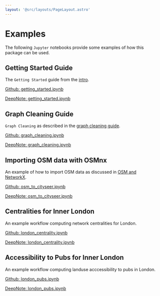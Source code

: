 ```yaml
---
layout: '@src/layouts/PageLayout.astro'
---
```


# Examples

The following `Jupyter` notebooks provide some examples of how this package can be used.

## Getting Started Guide

The `Getting Started` guide from the [intro](/intro/).

<a href="https://github.com/benchmark-urbanism/cityseer-api/blob/master/demos/getting_started.ipynb" target="_blank">Github: getting_started.ipynb</a>

<a href="https://deepnote.com/workspace/songololo-4544-47b7f08c-5906-4987-9baf-57953c61b181/project/cityseer-api-e5ee5163-2d5e-419f-9070-0b785706bfce/%2Fcityseer-api%2Fdemos%2Fgetting_started.ipynb" target="_blank">DeepNote: getting_started.ipynb</a>

## Graph Cleaning Guide

`Graph Cleaning` as described in the [graph cleaning guide](/guide#graph-cleaning).

<a href="https://github.com/benchmark-urbanism/cityseer-api/blob/master/demos/graph_cleaning.ipynb" target="_blank">Github: graph_cleaning.ipynb</a>

<a href="https://deepnote.com/workspace/songololo-4544-47b7f08c-5906-4987-9baf-57953c61b181/project/cityseer-api-e5ee5163-2d5e-419f-9070-0b785706bfce/%2Fcityseer-api%2Fdemos%2Fgraph_cleaning.ipynb" target="_blank">DeepNote: graph_cleaning.ipynb</a>

## Importing OSM data with OSMnx

An example of how to import OSM data as discussed in [OSM and NetworkX](/guide#osm-and-networkx).

<a href="https://github.com/benchmark-urbanism/cityseer-api/blob/master/demos/osm_to_cityseer.ipynb" target="_blank">Github: osm_to_cityseer.ipynb</a>

<a href="https://deepnote.com/workspace/songololo-4544-47b7f08c-5906-4987-9baf-57953c61b181/project/cityseer-api-e5ee5163-2d5e-419f-9070-0b785706bfce/%2Fcityseer-api%2Fdemos%2Fosm_to_cityseer.ipynb" target="_blank">DeepNote: osm_to_cityseer.ipynb</a>

## Centralities for Inner London

An example workflow computing network centralities for London.

<a href="https://github.com/benchmark-urbanism/cityseer-api/blob/master/demos/london_centrality.ipynb" target="_blank">Github: london_centrality.ipynb</a>

<a href="https://deepnote.com/workspace/songololo-4544-47b7f08c-5906-4987-9baf-57953c61b181/project/cityseer-api-e5ee5163-2d5e-419f-9070-0b785706bfce/%2Fcityseer-api%2Fdemos%2Flondon_centrality.ipynb" target="_blank">DeepNote: london_centrality.ipynb</a>

## Accessibility to Pubs for Inner London

An example workflow computing landuse acccessibility to pubs in London.

<a href="https://github.com/benchmark-urbanism/cityseer-api/blob/master/demos/london_pubs.ipynb" target="_blank">Github: london_pubs.ipynb</a>

<a href="https://deepnote.com/workspace/songololo-4544-47b7f08c-5906-4987-9baf-57953c61b181/project/cityseer-api-e5ee5163-2d5e-419f-9070-0b785706bfce/%2Fcityseer-api%2Fdemos%2Flondon_pubs.ipynb" target="_blank">DeepNote: london_pubs.ipynb</a>
